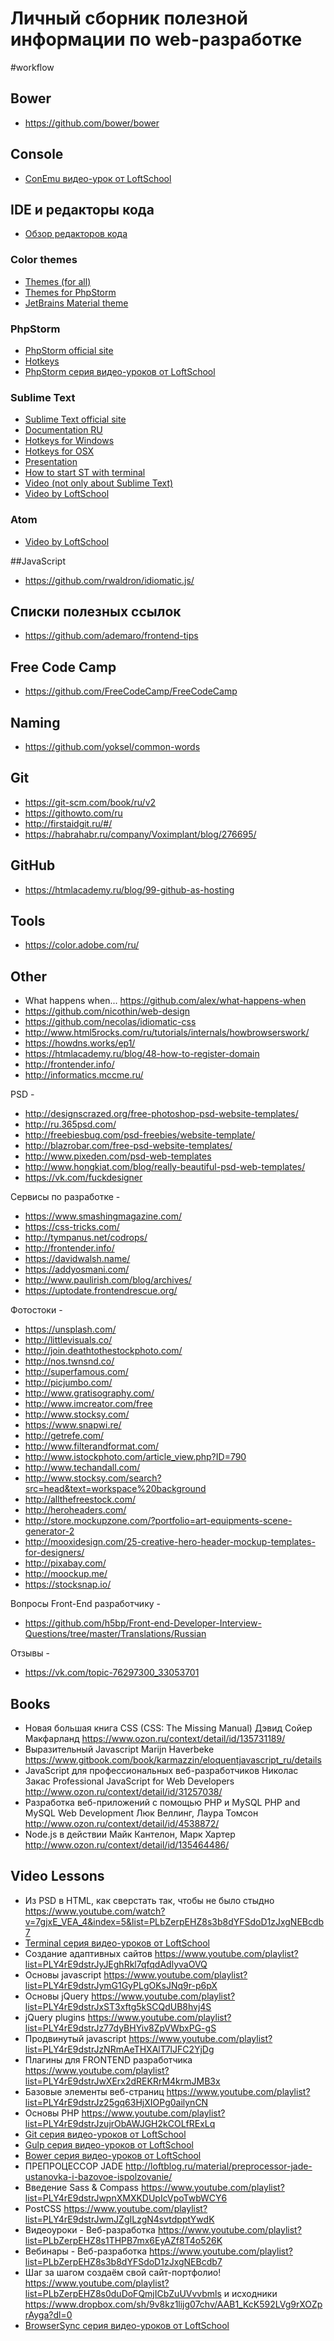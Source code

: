 # Личный сборник полезной информации по web-разработке

#workflow

## Bower
- https://github.com/bower/bower

## Console
- [ConEmu видео-урок от LoftSchool](https://www.youtube.com/watch?v=x0hw8llIZkY)

## IDE и редакторы кода
- [Обзор редакторов кода](https://htmlacademy.ru/blog/40-editors-for-the-coders)

### Color themes
- [Themes (for all)](http://color-themes.com/?view=index)
- [Themes for PhpStorm](http://www.phpstorm-themes.com/)
- [JetBrains Material theme](https://github.com/ChrisRM/material-theme-jetbrains)

### PhpStorm
- [PhpStorm official site](https://www.jetbrains.com/phpstorm/download/#section=windows-version)
- [Hotkeys](https://resources.jetbrains.com/storage/products/phpstorm/docs/PhpStorm_ReferenceCard.pdf)
- [PhpStorm серия видео-уроков от LoftSchool](https://www.youtube.com/watch?v=-K55ms3mTHg&index=7&list=PLY4rE9dstrJzAnXFt9m48Q0V5_2kVK1Qt)

### Sublime Text
- [Sublime Text official site](https://www.sublimetext.com/)
- [Documentation RU](http://sublimetext.ru/documentation)
- [Hotkeys for Windows](http://sublimetext.ru/documentation/hotkeys/windows)
- [Hotkeys for OSX](http://sublimetext.ru/documentation/hotkeys/osx)
- [Presentation](http://aalexeev239.github.io/sublime-presentation/)
- [How to start ST with terminal](http://tvovochka.ru/sections/administrirovanie/apple-os-x/zapusk-sublime-text-2-iz-terminala-apple-os-x)
- [Video (not only about Sublime Text)](https://www.youtube.com/watch?v=XolLCRNGCgw)
- [Video by LoftSchool](http://loftblog.ru/material/sublime-text-2-sftp/)

### Atom
- [Video by LoftSchool](https://www.youtube.com/playlist?list=PLY4rE9dstrJzpFizUPSJkSZ9fgdyB4hRL)

##JavaScript
- https://github.com/rwaldron/idiomatic.js/

## Списки полезных ссылок
- https://github.com/ademaro/frontend-tips

## Free Code Camp
- https://github.com/FreeCodeCamp/FreeCodeCamp

## Naming
- https://github.com/yoksel/common-words

## Git
- https://git-scm.com/book/ru/v2
- https://githowto.com/ru
- http://firstaidgit.ru/#/
- https://habrahabr.ru/company/Voximplant/blog/276695/

## GitHub
- https://htmlacademy.ru/blog/99-github-as-hosting

## Tools
- https://color.adobe.com/ru/

## Other
- What happens when... https://github.com/alex/what-happens-when
- https://github.com/nicothin/web-design
- https://github.com/necolas/idiomatic-css
- http://www.html5rocks.com/ru/tutorials/internals/howbrowserswork/
- https://howdns.works/ep1/
- https://htmlacademy.ru/blog/48-how-to-register-domain
- http://frontender.info/
- http://informatics.mccme.ru/


PSD -
- http://designscrazed.org/free-photoshop-psd-website-templates/
- http://ru.365psd.com/
- http://freebiesbug.com/psd-freebies/website-template/
- http://blazrobar.com/free-psd-website-templates/
- http://www.pixeden.com/psd-web-templates
- http://www.hongkiat.com/blog/really-beautiful-psd-web-templates/
- https://vk.com/fuckdesigner

Сервисы по разработке -
- https://www.smashingmagazine.com/
- https://css-tricks.com/
- http://tympanus.net/codrops/
- http://frontender.info/
- https://davidwalsh.name/
- https://addyosmani.com/
- http://www.paulirish.com/blog/archives/
- https://uptodate.frontendrescue.org/

Фотостоки -
- https://unsplash.com/
- http://littlevisuals.co/
- http://join.deathtothestockphoto.com/
- http://nos.twnsnd.co/
- http://superfamous.com/
- http://picjumbo.com/
- http://www.gratisography.com/
- http://www.imcreator.com/free
- http://www.stocksy.com/
- https://www.snapwi.re/
- http://getrefe.com/
- http://www.filterandformat.com/
- http://www.istockphoto.com/article_view.php?ID=790
- http://www.techandall.com/
- http://www.stocksy.com/search?src=head&text=workspace%20background
- http://allthefreestock.com/
- http://heroheaders.com/
- http://store.mockupzone.com/?portfolio=art-equipments-scene-generator-2
- http://mooxidesign.com/25-creative-hero-header-mockup-templates-for-designers/
- http://pixabay.com/
- http://moockup.me/
- https://stocksnap.io/

Вопросы Front-End разработчику -
- https://github.com/h5bp/Front-end-Developer-Interview-Questions/tree/master/Translations/Russian

Отзывы -
- https://vk.com/topic-76297300_33053701

## Books
- Новая большая книга CSS (CSS: The Missing Manual) Дэвид Сойер Макфарланд https://www.ozon.ru/context/detail/id/135731189/
- Выразительный Javascript Marijn Haverbeke https://www.gitbook.com/book/karmazzin/eloquentjavascript_ru/details
- JavaScript для профессиональных веб-разработчиков Николас Закас Professional JavaScript for Web Developers http://www.ozon.ru/context/detail/id/31257038/
- Разработка веб-приложений с помощью PHP и MySQL PHP and MySQL Web Development Люк Веллинг, Лаура Томсон http://www.ozon.ru/context/detail/id/4538872/
- Node.js в действии 	Майк Кантелон, Марк Хартер http://www.ozon.ru/context/detail/id/135464486/

## Video Lessons
- Из PSD в HTML, как сверстать так, чтобы не было стыдно https://www.youtube.com/watch?v=7gjxE_VEA_4&index=5&list=PLbZerpEHZ8s3b8dYFSdoD1zJxgNEBcdb7
- [Terminal серия видео-уроков от LoftSchool](https://www.youtube.com/playlist?list=PLY4rE9dstrJy5P2z0sr8K3Nzr7l_UAN2b)
- Создание адаптивных сайтов https://www.youtube.com/playlist?list=PLY4rE9dstrJyJEghRkl7qfqdAdlyvaOVQ
- Основы javascript https://www.youtube.com/playlist?list=PLY4rE9dstrJymG1GyPLgOKsJNq9r-p6pX
- Основы jQuery https://www.youtube.com/playlist?list=PLY4rE9dstrJxST3xftg5kSCQdUB8hvj4S
- jQuery plugins https://www.youtube.com/playlist?list=PLY4rE9dstrJz77dyBHYiv8ZpVWbxPG-gS
- Продвинутый javascript https://www.youtube.com/playlist?list=PLY4rE9dstrJzNRmAeTHXAlT7lJFC2YjDg
- Плагины для FRONTEND разработчика https://www.youtube.com/playlist?list=PLY4rE9dstrJwXErx2dREKRrM4krmJMB3x
- Базовые элементы веб-страниц https://www.youtube.com/playlist?list=PLY4rE9dstrJz25gq63HjXIOPg0ailynCN
- Основы PHP https://www.youtube.com/playlist?list=PLY4rE9dstrJzujrObAWJGH2kCOLfRExLq
- [Git серия видео-уроков от LoftSchool](https://www.youtube.com/playlist?list=PLY4rE9dstrJyTdVJpv7FibSaXB4BHPInb)
- [Gulp серия видео-уроков от LoftSchool](https://www.youtube.com/playlist?list=PLY4rE9dstrJwXCz1utct9b6Vub9VWQoKo)
- [Bower серия видео-уроков от LoftSchool](https://www.youtube.com/playlist?list=PLY4rE9dstrJwqwHBF4KFMIo9U0HKIR3UP)
- ПРЕПРОЦЕССОР JADE http://loftblog.ru/material/preprocessor-jade-ustanovka-i-bazovoe-ispolzovanie/
- Введение Sass & Compass https://www.youtube.com/playlist?list=PLY4rE9dstrJwpnXMXKDUpIcVpoTwbWCY6
- PostCSS https://www.youtube.com/playlist?list=PLY4rE9dstrJwmJZgILzgN4svtdpptYwdK
- Видеоуроки - Веб-разработка https://www.youtube.com/playlist?list=PLbZerpEHZ8s1THPB7mx6EyAZf8T4o526K
- Вебинары - Веб-разработка https://www.youtube.com/playlist?list=PLbZerpEHZ8s3b8dYFSdoD1zJxgNEBcdb7
- Шаг за шагом создаём свой сайт-портфолио! https://www.youtube.com/playlist?list=PLbZerpEHZ8s0duDoFQmjICbZuUVvvbmls и исходники https://www.dropbox.com/sh/9v8kz1lijg07chv/AAB1_KcK592LVg9rXOZprAyga?dl=0
- [BrowserSync серия видео-уроков от LoftSchool](https://www.youtube.com/playlist?list=PLY4rE9dstrJxchfQOLIN2peO-G6_zNjD4)
